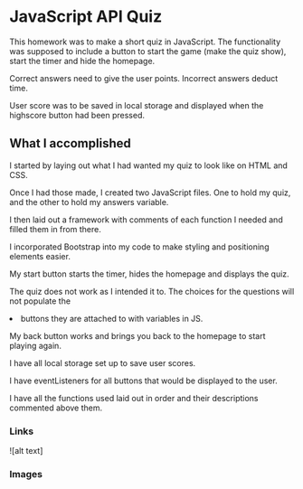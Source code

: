 # JavaScript API Quiz

This homework was to make a short quiz in JavaScript. The functionality was supposed to include a button to start the game (make the quiz show), start the timer and hide the homepage.

Correct answers need to give the user points. Incorrect answers deduct time.

User score was to be saved in local storage and displayed when the highscore button had been pressed.

## What I accomplished

I started by laying out what I had wanted my quiz to look like on HTML and CSS. 

Once I had those made, I created two JavaScript files. One to hold my quiz, and the other to hold my answers variable.

I then laid out a framework with comments of each function I needed and filled them in from there.

I incorporated Bootstrap into my code to make styling and positioning elements easier.

My start button starts the timer, hides the homepage and displays the quiz.

The quiz does not work as I intended it to. The choices for the questions will not populate the <li> buttons they are attached to with variables in JS.

My back button works and brings you back to the homepage to start playing again.

I have all local storage set up to save user scores.

I have eventListeners for all buttons that would be displayed to the user.

I have all the functions used laid out in order and their descriptions commented above them.

### Links
![alt text]

### Images

